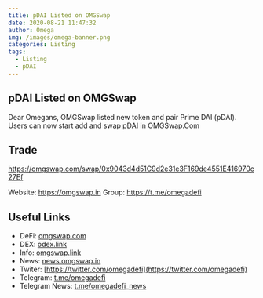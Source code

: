 ```yaml
---
title: pDAI Listed on OMGSwap
date: 2020-08-21 11:47:32
author: Omega
img: /images/omega-banner.png
categories: Listing
tags:
  - Listing
  - pDAI
---
```

## pDAI Listed on OMGSwap

Dear Omegans, OMGSwap listed new token and pair Prime DAI (pDAI). Users can now start add and swap pDAI in OMGSwap.Com

## Trade
https://omgswap.com/swap/0x9043d4d51C9d2e31e3F169de4551E416970c27Ef

Website: https://omgswap.in
Group: https://t.me/omegadefi

## Useful Links
+ DeFi: [omgswap.com](https://omgswap.com)
+ DEX: [odex.link](https://odex.link)
+ Info: [omgswap.link](https://omgswap.link)
+ News: [news.omgswap.in](https://news.omgswap.in)
+ Twiter: [https://twitter.com/omegadefi](https://twitter.com/omegadefi)
+ Telegram: [t.me/omegadefi](https://t.me/omegadefi)
+ Telegram News: [t.me/omegadefi_news](https://t.me/omegadefi_news)
